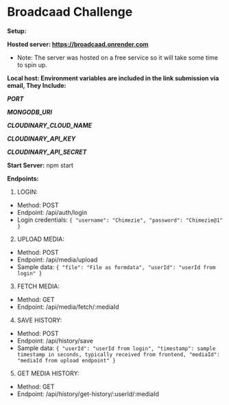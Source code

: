 # Broadcaad Challenge

**Setup:**

**Hosted server: https://broadcaad.onrender.com**
- Note: The server was hosted on a free service so it will take some time to spin up.

**Local host: Environment variables are included in the link submission via email, They Include:**

***PORT***

***MONGODB_URI***

***CLOUDINARY_CLOUD_NAME***

***CLOUDINARY_API_KEY***

***CLOUDINARY_API_SECRET***


**Start Server:** npm start

**Endpoints:**

1. LOGIN: 
- Method: POST
- Endpoint: /api/auth/login
- Login credentials:
 `{
    "username": "Chimezie",
    "password": "Chimezie@1"
}`

2. UPLOAD MEDIA: 
- Method: POST
- Endpoint: /api/media/upload
- Sample data: `{
    "file": "File as formdata",
    "userId": "userId from login"
}`

3. FETCH MEDIA:
- Method: GET
- Endpoint: /api/media/fetch/:mediaId

4. SAVE HISTORY:
- Method: POST
- Endpoint: /api/history/save
- Sample data: `{
    "userId": "userId from login",
    "timestamp": sample timestamp in seconds, typically received from frontend,
    "mediaId": "mediaId from upload endpoint"
}`

5. GET MEDIA HISTORY:
- Method: GET
- Endpoint: /api/history/get-history/:userId/:mediaId
